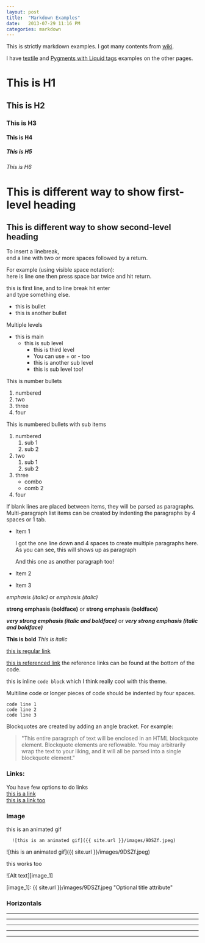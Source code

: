 ```yaml
---
layout: post
title:  "Markdown Examples"
date:   2013-07-29 11:16 PM
categories: markdown
---
```


This is strictly markdown examples.
I got many contents from [wiki][4].

I have [textile][2] and [Pygments with Liquid tags][3] examples on the other pages.

# This is H1
## This is H2
### This is H3
#### This is H4
##### This is H5
###### This is H6



This is different way to show first-level heading
=======================================

This is different way to show second-level heading
---------------------------------------  
  
  

To insert a linebreak,  
end a line with two or more spaces followed by a return.   

For example (using visible space notation):  
here is line one then press space bar twice and hit return.

this is first line, and to line break  hit enter  
and type something else.


* this is bullet
* this is another bullet


Multiple levels

* this is main
    * this is sub level
        * this is third level
        * You can use + or - too
        + this is another sub level
        - this is sub level too!



This is number bullets

1. numbered
2. two
3. three
4. four


This is numbered bullets with sub items

1. numbered
    1. sub 1
    2. sub 2
2. two
    1. sub 1
    2. sub 2
3. three
    * combo
    * comb 2
4. four


If blank lines are placed between items, they will be parsed as paragraphs. Multi-paragraph list items can be created by indenting the paragraphs by 4 spaces or 1 tab.

* Item 1
    
    I got the one line down and 4 spaces to create multiple paragraphs here.  As you can see, this will shows up as paragraph

    And this one as another paragraph too!

* Item 2
* Item 3


*emphasis (italic)* or _emphasis (italic)_

**strong emphasis (boldface)** or __strong emphasis (boldface)__

***very strong emphasis (italic and boldface)*** or ___very strong emphasis (italic and boldface)___ 


**This is bold**
*This is italic*

[this is regular link](http://www.google.com)  

[this is referenced link][1]
the reference links can be found at the bottom of the code.




this is inline `code block` which I think really cool with this theme.

Multiline code or longer pieces of code should be indented by four spaces.

    code line 1
    code line 2
    code line 3



Blockquotes are created by adding an angle bracket. For example:

> "This entire paragraph of text will be enclosed in an HTML blockquote element.
Blockquote elements are reflowable. You may arbitrarily
wrap the text to your liking, and it will all be parsed
into a single blockquote element."



### Links:
You have few options to do links  
[this is a link](http://www.google.com)  
[this is a link too][url_ref]  


### Image
this is an animated gif  
````
  ![this is an animated gif]({{ site.url }}/images/9DSZf.jpeg)
````

![this is an animated gif]({{ site.url }}/images/9DSZf.jpeg)


this works too

![Alt text][image_1]

[image_1]: {{ site.url }}/images/9DSZf.jpeg  "Optional title attribute"


### Horizontals

* * *
***
*****
- - -
---------------------------------------






[1]: http://www.google.com
[2]: http://www.google.com
[3]: http://www.google.com
[4]: http://en.wikipedia.org/wiki/Markdown
[url_ref]: http://www.google.com

